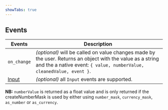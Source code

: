 ```yaml
---
showTabs: true
---
```


## Events

| Events                                  | Description                                                                                                                                                                        |
| --------------------------------------- | ---------------------------------------------------------------------------------------------------------------------------------------------------------------------------------- |
| `on_change`                             | _(optional)_ will be called on value changes made by the user. Returns an object with the value as a string and the a native event: `{ value, numberValue, cleanedValue, event }`. |
| [Input](/uilib/components/input/events) | _(optional)_ all `Input` events are supported.                                                                                                                                     |

**NB:** `numberValue` is returned as a float value and is only returned if the createNumberMask is used by either using `number_mask`, `currency_mask`, `as_number` or `as_currency`.
